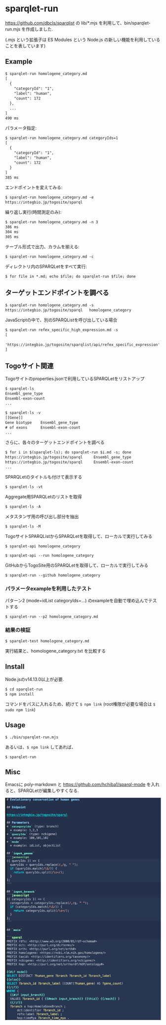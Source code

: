 # sparqlet-run

https://github.com/dbcls/sparqlist の lib/\*.mjs を利用して、bin/sparqlet-run.mjs を作成しました.

(.mjs という拡張子は ES Modules という Node.js の新しい機能を利用していることを表しています)

## Example
```
$ sparqlet-run homologene_category.md
[
  {
    "categoryId": "1",
    "label": "human",
    "count": 172
  },
  ...
]
490 ms
```
パラメータ指定:
```
$ sparqlet-run homologene_category.md categoryIds=1
[
  {
    "categoryId": "1",
    "label": "human",
    "count": 172
  }
]
385 ms
```
エンドポイントを変えてみる:
```
$ sparqlet-run homologene_category.md -e https://integbio.jp/togosite/sparql
```
繰り返し実行(時間測定のみ):
```
$ sparqlet-run homologene_category.md -n 3
386 ms
304 ms
305 ms
```
テーブル形式で出力、カラムを揃える:
```
$ sparqlet-run homologene_category.md -c
```
ディレクトリ内のSPARQLetをすべて実行:
```
$ for file in *.md; echo $file; do sparqlet-run $file; done
```

## ターゲットエンドポイントを調べる
```
$ sparqlet-run homologene_category.md -s
https://integbio.jp/togosite/sparql   homologene_category
```
JavaScriptの中で、別のSPARQListを呼び出している場合
```
$ sparqlet-run refex_specific_high_expression.md -s
[
  'https://integbio.jp/togosite/sparqlist/api/refex_specific_expression'
]
```

## Togoサイト関連
Togoサイトのproperties.jsonで利用しているSPARQLetをリストアップ
```
$ sparqlet-ls
Ensembl_gene_type
Ensembl-exon-count
...
```

```
$ sparqlet-ls -v
[[Gene]]
Gene biotype    Ensembl_gene_type
# of exons      Ensembl-exon-count
...
```

さらに、各々のターゲットエンドポイントを調べる
```
$ for i in $(sparqlet-ls); do sparqlet-run $i.md -s; done
https://integbio.jp/togosite/sparql     Ensembl_gene_type
https://integbio.jp/togosite/sparql     Ensembl-exon-count
...
```

SPARQLetのタイトルも付けて表示する
```
$ sparqlet-ls -vt
```

Aggregate用SPARQLetのリストを取得
```
$ sparqlet-ls -A
```

メタスタンザ用の呼び出し部分を抽出
```
$ sparqlet-ls -M
```

TogoサイトSPARQListからSPARQLetを取得して、ローカルで実行してみる
```
$ sparqlet-api homologene_category
```
```
$ sparqlet-api --run homologene_category
```

GitHubからTogoSite用のSPARQLetを取得して、ローカルで実行してみる
```
$ sparqlet-run --github homologene_category
```

### パラメータexampleを利用したテスト
パターン2 (mode=idList categoryIds=...) のexampleを自動で埋め込んでテストする
```
$ sparqlet-run --p2 homologene_category.md
```

### 結果の検証
```
$ sparqlet-test homologene_category.md
```
実行結果と、homologene_category.txt を比較する

## Install
Node.jsのv14.13.0以上が必要.
```
$ cd sparqlet-run
$ npm install
```
コマンドをパスに入れるため、続けて `$ npm link` (root権限が必要な場合は `$ sudo npm link`)

## Usage
```
$ ./bin/sparqlet-run.mjs
```
あるいは、`$ npm link` してあれば、
```
$ sparqlet-run
```

## Misc
Emacsに poly-markdown と https://github.com/hchiba1/sparql-mode を入れると、SPARQLetが編集しやすくなる.

![Emacs](img/sparqlet-emacs.png)
